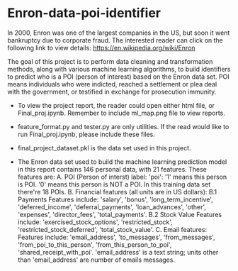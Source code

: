 # Enron-data-poi-identifier

In 2000, Enron was one of the largest companies in the US, but soon it went bankruptcy due to corporate fraud. The interested reader can click on the following link to view details: https://en.wikipedia.org/wiki/Enron

The goal of this project is to perform data cleaning and transformation methods, along with various machine learning algorithms, to build identifiers to predict who is a POI (person of interest) based on the Enron data set. POI means individuals who were indicted, reached a settlement or plea deal with the government, or testified in exchange for prosecution immunity. 

* To view the project report, the reader could open either html file, or Final_proj.ipynb. Remember to include ml_map.png file to view reports.

* feature_format.py and tester.py are only utilities. If the read would like to run Final_proj.ipynb, please include these files.

* final_project_dataset.pkl is the data set used in this project.

* The Enron data set used to build the machine learning prediction model in this report contains 146 personal data, with 21 features. These features are:
A. POI (Person of interst) label:
'poi': '1' means this person is POI. '0' means this person is NOT a POI. In this training data set there're 18 POIs.
B. Financial features (all units are in US dollars):
B.1 Payments
Features include: 'salary', 'bonus', 'long_term_incentive', 'deferred_income', 'deferral_payments', 'loan_advances', 'other', 'expenses', 'director_fees', 'total_payments'.
B.2 Stock Value
Features include: 'exercised_stock_options', 'restricted_stock', 'restricted_stock_deferred', 'total_stock_value'.
C. Email features:
Features include: 'email_address', 'to_messages', 'from_messages', 'from_poi_to_this_person', 'from_this_person_to_poi', 'shared_receipt_with_poi'.
'email_address' is a text string; units other than 'email_address' are number of emails messages.
